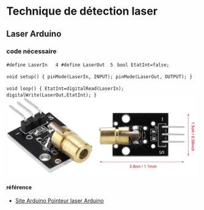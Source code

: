 # Technique de détection laser

## Laser Arduino



### code nécessaire 


`#define LaserIn   4
#define LaserOut  5
`
`bool EtatInt=false;`

`void setup() {
  pinMode(LaserIn, INPUT);
  pinMode(LaserOut, OUTPUT);
}`

`void loop() {
  EtatInt=digitalRead(LaserIn);
  digitalWrite(LaserOut,EtatInt);
} `
![image laser Arduino](assets/images/Diode-laser.png)

































#### référence
- [Site Arduino Pointeur laser Arduino](https://www.electronique-mixte.fr/projet-pointeur-laser-avec-arduino/)
